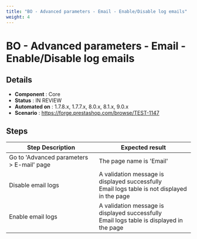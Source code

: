 ```yaml
---
title: "BO - Advanced parameters - Email - Enable/Disable log emails"
weight: 4
---
```


# BO - Advanced parameters - Email - Enable/Disable log emails
## Details
* **Component** : Core
* **Status** : IN REVIEW
* **Automated on** : 1.7.8.x, 1.7.7.x, 8.0.x, 8.1.x, 9.0.x
* **Scenario** : https://forge.prestashop.com/browse/TEST-1147

## Steps
| Step Description | Expected result |
| ----- | ----- |
| Go to 'Advanced parameters > E-mail' page | The page name is 'Email' |
| Disable email logs | A validation message is displayed successfully<br>Email logs table is not displayed in the page |
| Enable email logs | A validation message is displayed successfully<br>Email logs table is displayed in the page |
